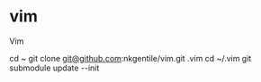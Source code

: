 # vim
Vim

cd ~
git clone git@github.com:nkgentile/vim.git .vim
cd ~/.vim
git submodule update --init
